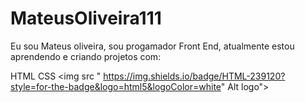 # MateusOliveira111  

Eu sou Mateus oliveira, sou progamador Front End, atualmente estou aprendendo e criando projetos com:

HTML
CSS <img src "	https://img.shields.io/badge/HTML-239120?style=for-the-badge&logo=html5&logoColor=white" Alt logo">
